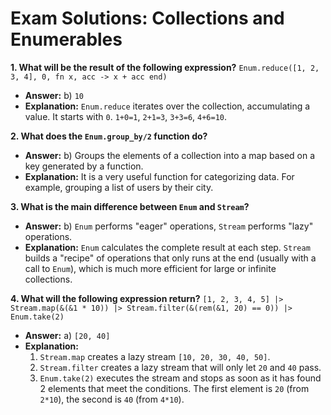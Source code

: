 # Exam Solutions: Collections and Enumerables

**1. What will be the result of the following expression?**
`Enum.reduce([1, 2, 3, 4], 0, fn x, acc -> x + acc end)`

- **Answer:** b) `10`
- **Explanation:** `Enum.reduce` iterates over the collection, accumulating a value. It starts with `0`. `1+0=1`, `2+1=3`, `3+3=6`, `4+6=10`.

**2. What does the `Enum.group_by/2` function do?**

- **Answer:** b) Groups the elements of a collection into a map based on a key generated by a function.
- **Explanation:** It is a very useful function for categorizing data. For example, grouping a list of users by their city.

**3. What is the main difference between `Enum` and `Stream`?**

- **Answer:** b) `Enum` performs "eager" operations, `Stream` performs "lazy" operations.
- **Explanation:** `Enum` calculates the complete result at each step. `Stream` builds a "recipe" of operations that only runs at the end (usually with a call to `Enum`), which is much more efficient for large or infinite collections.

**4. What will the following expression return?**
`[1, 2, 3, 4, 5] |> Stream.map(&(&1 * 10)) |> Stream.filter(&(rem(&1, 20) == 0)) |> Enum.take(2)`

- **Answer:** a) `[20, 40]`
- **Explanation:**
  1. `Stream.map` creates a lazy stream `[10, 20, 30, 40, 50]`.
  2. `Stream.filter` creates a lazy stream that will only let `20` and `40` pass.
  3. `Enum.take(2)` executes the stream and stops as soon as it has found 2 elements that meet the conditions. The first element is `20` (from `2*10`), the second is `40` (from `4*10`).